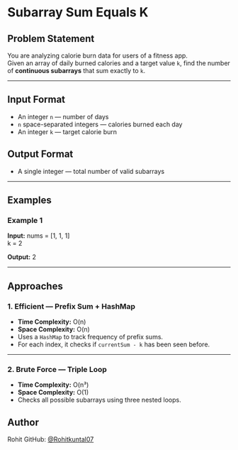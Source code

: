 #  Subarray Sum Equals K

##  Problem Statement

You are analyzing calorie burn data for users of a fitness app.  
Given an array of daily burned calories and a target value `k`, find the number of **continuous subarrays** that sum exactly to `k`.

---

##  Input Format

- An integer `n` — number of days  
- `n` space-separated integers — calories burned each day  
- An integer `k` — target calorie burn

##  Output Format

- A single integer — total number of valid subarrays

---

##  Examples

### Example 1
**Input:**
nums = [1, 1, 1]<br>
k = 2 

**Output:**
2

---

##  Approaches

### 1. Efficient — Prefix Sum + HashMap

- **Time Complexity:** O(n)  
- **Space Complexity:** O(n)  
- Uses a `HashMap` to track frequency of prefix sums.  
- For each index, it checks if `currentSum - k` has been seen before.

---

### 2. Brute Force — Triple Loop

- **Time Complexity:** O(n³)  
- **Space Complexity:** O(1)  
- Checks all possible subarrays using three nested loops.

##  Author  
Rohit 
GitHub: [@Rohitkuntal07](https://github.com/Rohitkuntal07)
